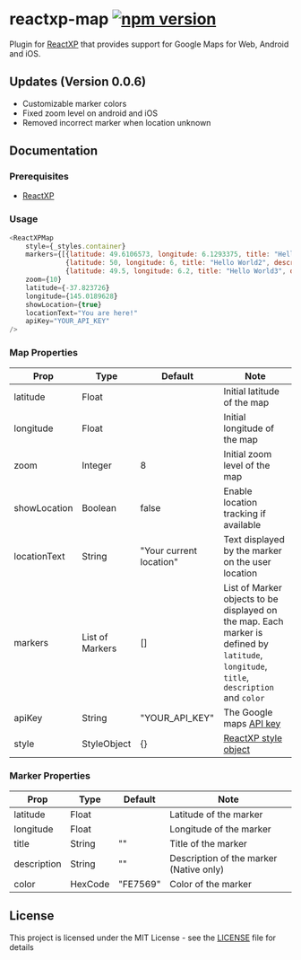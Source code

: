 # reactxp-map [![npm version](https://img.shields.io/npm/v/reactxp-map.svg?style=flat)](https://www.npmjs.com/package/reactxp-map)
Plugin for [ReactXP](https://microsoft.github.io/reactxp/) that provides support for Google Maps for Web, Android and iOS.

## Updates (Version 0.0.6)
* Customizable marker colors
* Fixed zoom level on android and iOS
* Removed incorrect marker when location unknown

## Documentation

### Prerequisites
* [ReactXP](https://github.com/microsoft/reactxp/)

### Usage
```javascript
<ReactXPMap
    style={_styles.container}
    markers={[{latitude: 49.6106573, longitude: 6.1293375, title: "Hello World", description: "This is a description.", color: "00c00c"},
              {latitude: 50, longitude: 6, title: "Hello World2", description: "This is a description2.", color: "2fb6ab"},
              {latitude: 49.5, longitude: 6.2, title: "Hello World3", description: "This is a description3."}]}
    zoom={10}
    latitude={-37.823726}
    longitude={145.0189628}
    showLocation={true}
    locationText="You are here!"
    apiKey="YOUR_API_KEY"
/>
```

### Map Properties
| Prop         | Type            | Default  | Note |
|--------------|-----------------|----------|------|
| latitude     | Float           |          | Initial latitude of the map |
| longitude    | Float           |          | Initial longitude of the map |
| zoom         | Integer         | 8        | Initial zoom level of the map |
| showLocation | Boolean         | false    | Enable location tracking if available |
| locationText | String          | "Your current location" | Text displayed by the marker on the user location |
| markers      | List of Markers | [] | List of Marker objects to be displayed on the map. Each marker is defined by `latitude`, `longitude`, `title`, `description` and `color` |
| apiKey       | String          | "YOUR_API_KEY" | The Google maps [API key](https://developers.google.com/maps/documentation/javascript/get-api-key) |
| style        | StyleObject     | {} | [ReactXP style object](https://microsoft.github.io/reactxp/docs/styles.html) |

### Marker Properties
| Prop         | Type            | Default  | Note |
|--------------|-----------------|----------|------|
| latitude     | Float           |          | Latitude of the marker |
| longitude    | Float           |          | Longitude of the marker |
| title        | String          | ""       | Title of the marker |
| description  | String          | ""       | Description of the marker (Native only) |
| color        | HexCode         | "FE7569" | Color of the marker |

## License
This project is licensed under the MIT License - see the [LICENSE](LICENSE) file for details
